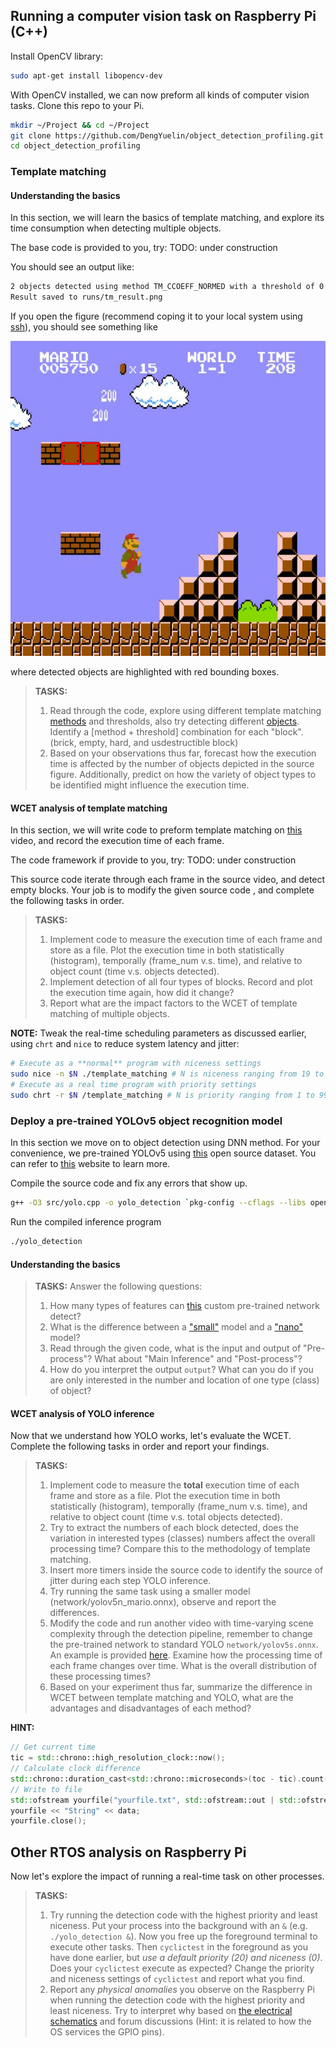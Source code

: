 ## Running a computer vision task on Raspberry Pi (C++)

Install OpenCV library:

```bash
sudo apt-get install libopencv-dev
```

With OpenCV installed, we can now preform all kinds of computer vision tasks. Clone this repo to your Pi.

```sh
mkdir ~/Project && cd ~/Project
git clone https://github.com/DengYuelin/object_detection_profiling.git
cd object_detection_profiling
```

### Template matching

#### Understanding the basics

In this section, we will learn the basics of template matching, and explore its time consumption when detecting multiple objects.

The base code is provided to you, try:
TODO: under construction

You should see an output like:

```sh
2 objects detected using method TM_CCOEFF_NORMED with a threshold of 0.9
Result saved to runs/tm_result.png
```

If you open the figure (recommend coping it to your local system using [ssh](https://stackoverflow.com/questions/30553428/copying-files-from-server-to-local-computer-using-ssh)), you should see something like

<p align="center">
  <img src="examples/tm_result.png" />
</p>

where detected objects are highlighted with red bounding boxes.

> **TASKS:**
>
> 1. Read through the code, explore using different template matching [methods](https://docs.opencv.org/3.4/df/dfb/group__imgproc__object.html#ga3a7850640f1fe1f58fe91a2d7583695d) and thresholds, also try detecting different [objects](examples/templates). Identify a [method + threshold] combination for each "block". (brick, empty, hard, and usdestructible block)
> 2. Based on your observations thus far, forecast how the execution time is affected by the number of objects depicted in the source figure. Additionally, predict on how the variety of object types to be identified might influence the execution time.

#### WCET analysis of template matching

In this section, we will write code to preform template matching on [this](data/mario.mp4) video, and record the execution time of each frame.

The code framework if provide to you, try:
TODO: under construction

This source code iterate through each frame in the source video, and detect empty blocks. Your job is to modify the given source code , and complete the following tasks in order.

> **TASKS:**
>
> 1. Implement code to measure the execution time of each frame and store as a file. Plot the execution time in both statistically (histogram), temporally (frame_num v.s. time), and relative to object count (time v.s. objects detected).
> 2. Implement detection of all four types of blocks. Record and plot the execution time again, how did it change?
> 3. Report what are the impact factors to the WCET of template matching of multiple objects.

**NOTE:** Tweak the real-time scheduling parameters as discussed earlier, using `chrt` and `nice` to reduce system latency and jitter:

```sh
# Execute as a **normal** program with niceness settings
sudo nice -n $N ./template_matching # N is niceness ranging from 19 to -20 where -20 is the highest priority
# Execute as a real time program with priority settings
sudo chrt -r $N /template_matching # N is priority ranging from 1 to 99 where 99 is the highest priority
```

### Deploy a pre-trained YOLOv5 object recognition model

In this section we move on to object detection using DNN method. For your convenience, we pre-trained YOLOv5 using [this](https://universe.roboflow.com/baptiste-hustaix-znm0u/mario-ia-b8iuw/dataset/1) open source dataset. You can refer to [this](https://docs.ultralytics.com/yolov5/tutorials/train_custom_data) website to learn more.

Compile the source code and fix any errors that show up.

```sh
g++ -O3 src/yolo.cpp -o yolo_detection `pkg-config --cflags --libs opencv4`
```

Run the compiled inference program

```sh
./yolo_detection
```

#### Understanding the basics

> **TASKS:**
> Answer the following questions:
>
> 1. How many types of features can [this](network/yolov5s_mario.onnx) custom pre-trained network detect?
> 2. What is the difference between a ["small"](network/yolov5s_mario.onnx) model and a ["nano"](network/yolov5n_mario.onnx) model?
> 3. Read through the given code, what is the input and output of "Pre-process"? What about "Main Inference" and "Post-process"?
> 4. How do you interpret the output `output`? What can you do if you are only interested in the number and location of one type (class) of object?

#### WCET analysis of YOLO inference

Now that we understand how YOLO works, let's evaluate the WCET. Complete the following tasks in order and report your findings.

> **TASKS:**
>
> 1. Implement code to measure the **total** execution time of each frame and store as a file. Plot the execution time in both statistically (histogram), temporally (frame_num v.s. time), and relative to object count (time v.s. total objects detected).
> 2. Try to extract the numbers of each block detected, does the variation in interested types (classes) numbers affect the overall processing time? Compare this to the methodology of template matching.
> 3. Insert more timers inside the source code to identify the source of jitter during each step YOLO inference.
> 4. Try running the same task using a smaller model (network/yolov5n_mario.onnx), observe and report the differences.
> 5. Modify the code and run another video with time-varying scene complexity through the detection pipeline, remember to change the pre-trained network to standard YOLO `network/yolov5s.onnx`. An example is provided [here](data/party.mp4). Examine how the processing time of each frame changes over time. What is the overall distribution of these processing times?
> 6. Based on your experiment thus far, summarize the difference in WCET between template matching and YOLO, what are the advantages and disadvantages of each method?

**HINT:**

```cpp
// Get current time
tic = std::chrono::high_resolution_clock::now();
// Calculate clock difference
std::chrono::duration_cast<std::chrono::microseconds>(toc - tic).count();
// Write to file
std::ofstream yourfile("yourfile.txt", std::ofstream::out | std::ofstream::trunc);
yourfile << "String" << data;
yourfile.close();
```

## Other RTOS analysis on Raspberry Pi

Now let's explore the impact of running a real-time task on other processes.

> **TASKS:**
>
> 1. Try running the detection code with the highest priority and least niceness. Put your process into the background with an `&` (e.g. `./yolo_detection &`). Now you free up the foreground terminal to execute other tasks. Then `cyclictest` in the foreground as you have done earlier, but _use a default priority (20) and niceness (0)_. Does your `cyclictest` execute as expected? Change the priority and niceness settings of `cyclictest` and report what you find.
> 2. Report any _physical anomalies_ you observe on the Raspberry Pi when running the detection code with the highest priority and least niceness. Try to interpret why based on [the electrical schematics](https://datasheets.raspberrypi.com/rpi4/raspberry-pi-4-reduced-schematics.pdf) and forum discussions (Hint: it is related to how the OS services the GPIO pins).
